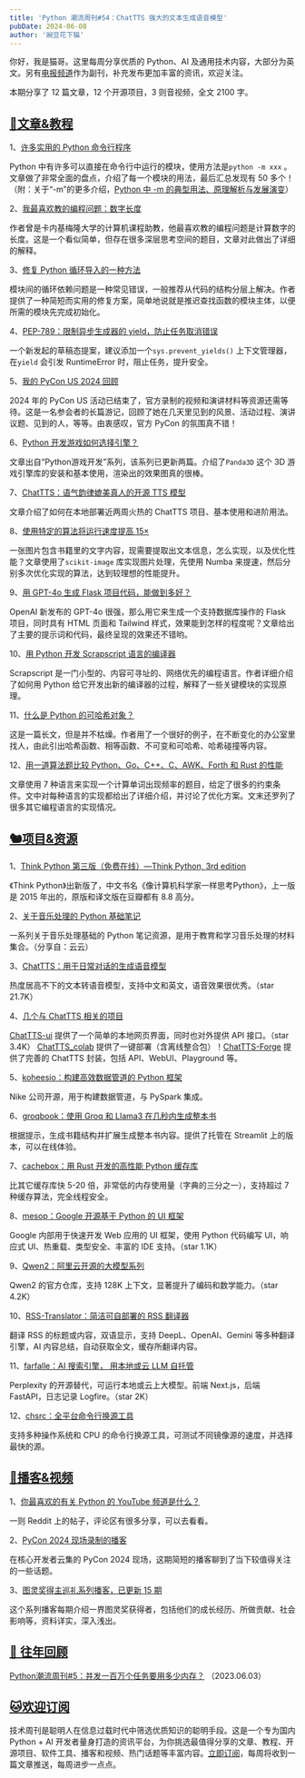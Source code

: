 ```yaml
---
title: 'Python 潮流周刊#54：ChatTTS 强大的文本生成语音模型'
pubDate: 2024-06-08
author: '豌豆花下猫'
---
```


你好，我是猫哥。这里每周分享优质的 Python、AI 及通用技术内容，大部分为英文。另有[电报频道](https://t.me/pythontrendingweekly)作为副刊，补充发布更加丰富的资讯，欢迎关注。

本期分享了 12 篇文章，12 个开源项目，3 则音视频，全文  2100 字。

## [🦄文章&教程](https://xiaobot.net/p/python_weekly)

1、[许多实用的 Python 命令行程序](https://www.pythonmorsels.com/cli-tools/)

Python 中有许多可以直接在命令行中运行的模块，使用方法是`python -m xxx` 。文章做了非常全面的盘点，介绍了每一个模块的用法，最后汇总发现有 50 多个！（附：关于“-m”的更多介绍，[Python 中 -m 的典型用法、原理解析与发展演变](https://pythoncat.top/posts/2019-11-10-m)）

2、[我最喜欢教的编程问题：数字长度](https://jstrieb.github.io/posts/digit-length/)

作者曾是卡内基梅隆大学的计算机课程助教，他最喜欢教的编程问题是计算数字的长度。这是一个看似简单，但存在很多深层思考空间的题目，文章对此做出了详细的解释。

3、[修复 Python 循环导入的一种方法](https://nedbatchelder.com/blog/202405/one_way_to_fix_python_circular_imports.html)

模块间的循环依赖问题是一种常见错误，一般推荐从代码的结构分层上解决。作者提供了一种简短而实用的修复方案，简单地说就是推迟查找函数的模块主体，以便所需的模块先完成初始化。

4、[PEP-789：限制异步生成器的 yield，防止任务取消错误](https://peps.python.org/pep-0789/)

一个新发起的草稿态提案，建议添加一个`sys.prevent_yields()` 上下文管理器，在`yield` 会引发 RuntimeError 时，阻止任务，提升安全。

5、[我的 PyCon US 2024 回顾](https://katherinemichel.github.io/portfolio/pycon-us-2024-recap.html)

2024 年的 PyCon US 活动已结束了，官方录制的视频和演讲材料等资源还需等待。这是一名参会者的长篇游记，回顾了她在几天里见到的风景、活动过程、演讲议题、见到的人，等等。由衷感叹，官方 PyCon 的氛围真不错！

6、[Python 开发游戏如何选择引擎？](https://techartlife.com/gamedev/py-game/panda3d-engine-introduction)

文章出自“Python游戏开发”系列，该系列已更新两篇。介绍了`Panda3D` 这个 3D 游戏引擎库的安装和基本使用，渲染出的效果图真的很棒。

7、[ChatTTS：语气韵律媲美真人的开源 TTS 模型](https://juejin.cn/post/7374988830493868043)

文章介绍了如何在本地部署近两周火热的 ChatTTS 项目、基本使用和进阶用法。

8、[使用特定的算法将运行速度提高 15×](https://pythonspeed.com/articles/lets-optimize-median-local-threshold/)

一张图片包含书籍里的文字内容，现需要提取出文本信息，怎么实现，以及优化性能？文章使用了`scikit-image` 库实现图片处理，先使用 Numba 来提速，然后分别多次优化实现的算法，达到较理想的性能提升。

9、[用 GPT-4o 生成 Flask 项目代码，能做到多好？](https://ploomber.io/blog/gpt-4o-flask/)

OpenAI 新发布的 GPT-4o 很强，那么用它来生成一个支持数据库操作的 Flask 项目，同时具有 HTML 页面和 Tailwind 样式，效果能到怎样的程度呢？文章给出了主要的提示词和代码，最终呈现的效果还不错哟。

10、[用 Python 开发 Scrapscript 语言的编译器](https://bernsteinbear.com/blog/scrapscript-baseline)

Scrapscript 是一门小型的、内容可寻址的、网络优先的编程语言。作者详细介绍了如何用 Python 给它开发出新的编译器的过程，解释了一些关键模块的实现原理。

11、[什么是 Python 的可哈希对象？](https://www.thepythoncodingstack.com/p/wheres-william-python-hash-hashable)

这是一篇长文，但是并不枯燥。作者用了一个很好的例子，在不断变化的办公室里找人，由此引出哈希函数、相等函数、不可变和可哈希、哈希碰撞等内容。

12、[用一道算法题比较 Python、Go、C++、C、AWK、Forth 和 Rust 的性能](https://benhoyt.com/writings/count-words/)

文章使用 7 种语言来实现一个计算单词出现频率的题目，给定了很多的约束条件。文中对每种语言的实现都给出了详细介绍，并讨论了优化方案。文末还罗列了很多其它编程语言的实现情况。

## [🐿️项目&资源](https://xiaobot.net/p/python_weekly)

1、[Think Python 第三版（免费在线）—Think Python, 3rd edition](https://allendowney.github.io/ThinkPython/)

《Think Python》出新版了，中文书名《像计算机科学家一样思考Python》，上一版是 2015 年出的，原版和译文版在豆瓣都有 8.8 高分。

2、[关于音乐处理的 Python 基础笔记](https://www.audiolabs-erlangen.de/resources/MIR/FMP/C0/C0.html)

一系列关于音乐处理基础的 Python 笔记资源，是用于教育和学习音乐处理的材料集合。（分享自：云云）

3、[ChatTTS：用于日常对话的生成语音模型](https://github.com/2noise/ChatTTS)

热度居高不下的文本转语音模型，支持中文和英文，语音效果很优秀。（star 21.7K）

4、[几个与 ChatTTS 相关的项目](https://xiaobot.net/p/python_weekly)

[ChatTTS-ui](https://github.com/jianchang512/ChatTTS-ui) 提供了一个简单的本地网页界面，同时也对外提供 API 接口。（star 3.4K） [ChatTTS_colab](https://github.com/6drf21e/ChatTTS_colab) 提供了一键部署（含离线整合包）！[ChatTTS-Forge](https://github.com/lenML/ChatTTS-Forge) 提供了完善的 ChatTTS 封装，包括 API、WebUI、Playground 等。

5、[koheesio：构建高效数据管道的 Python 框架](https://github.com/Nike-Inc/koheesio)

Nike 公司开源，用于构建数据管道，与 PySpark 集成。

6、[groqbook：使用 Groq 和 Llama3 在几秒内生成整本书](https://github.com/Bklieger/groqbook)

根据提示，生成书籍结构并扩展生成整本书内容。提供了托管在 Streamlit 上的版本，可以在线体验。

7、[cachebox：用 Rust 开发的高性能 Python 缓存库](https://github.com/awolverp/cachebox)

比其它缓存库快 5-20 倍，非常低的内存使用量（字典的三分之一），支持超过 7 种缓存算法，完全线程安全。

8、[mesop：Google 开源基于 Python 的 UI 框架](https://github.com/google/mesop)

Google 内部用于快速开发 Web 应用的 UI 框架，使用 Python 代码编写 UI，响应式 UI、热重载、类型安全、丰富的 IDE 支持。（star 1.1K）

9、[Qwen2：阿里云开源的大模型系列](https://github.com/QwenLM/Qwen2)

Qwen2 的官方仓库，支持 128K 上下文，显著提升了编码和数学能力。（star 4.2K）

10、[RSS-Translator：简洁可自部署的 RSS 翻译器](https://github.com/rss-translator/RSS-Translator)

翻译 RSS 的标题或内容，双语显示，支持 DeepL、OpenAI、Gemini 等多种翻译引擎，AI 内容总结，自动获取全文，缓存所翻译内容。

11、[farfalle：AI 搜索引擎， 用本地或云 LLM 自托管](https://github.com/rashadphz/farfalle)

Perplexity 的开源替代，可运行本地或云上大模型。前端 Next.js，后端 FastAPI，日志记录 Logfire。（star 2K）

12、[chsrc：全平台命令行换源工具](https://github.com/RubyMetric/chsrc)

支持多种操作系统和 CPU 的命令行换源工具，可测试不同镜像源的速度，并选择最快的源。

## [🐢播客&视频](https://xiaobot.net/p/python_weekly)

1、[你最喜欢的有关 Python 的 YouTube 频道是什么？](https://www.reddit.com/r/learnpython/comments/1cyeyp8/what_is_your_favorite_pythonrelated_youtube/)

一则 Reddit 上的帖子，评论区有很多分享，可以去看看。

2、[PyCon 2024 现场录制的播客](https://podcasters.spotify.com/pod/show/corepy/episodes/Episode-11-Live-from-PyCon-2024-e2k75mc)

在核心开发者云集的 PyCon 2024 现场，这期简短的播客聊到了当下较值得关注的一些话题。

3、[图灵奖得主巡礼系列播客，已更新 15 期](https://liuyandong.com/archives/category/podcast)

这个系列播客每期介绍一界图灵奖获得者，包括他们的成长经历、所做贡献、社会影响等，资料详实，深入浅出。

## [🐧 往年回顾](https://xiaobot.net/p/python_weekly)

[Python潮流周刊#5：并发一百万个任务要用多少内存？](https://pythoncat.top/posts/2023-06-03-weekly5) （2023.06.03）

## [🐱欢迎订阅](https://xiaobot.net/p/python_weekly)

技术周刊是聪明人在信息过载时代中筛选优质知识的聪明手段。这是一个专为国内 Python + AI 开发者量身打造的资讯平台，为你挑选最值得分享的文章、教程、开源项目、软件工具、播客和视频、热门话题等丰富内容。[立即订阅](https://xiaobot.net/p/python_weekly)，每周将收到一篇文章推送，每周进步一点点。
